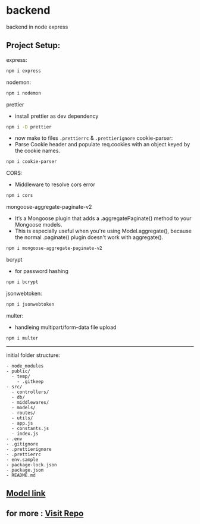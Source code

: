 # backend
backend in node express


## Project Setup:

express:
```bash
npm i express
```
nodemon: 
```bash
npm i nodemon
```
prettier
- install prettier as dev dependency
```bash
npm i -D prettier
```
- now make to files `.prettierrc` & `.prettierignore`
cookie-parser: 
- Parse Cookie header and populate req.cookies with an object keyed by the cookie names.
```bash
npm i cookie-parser
```
CORS: 
- Middleware to resolve cors error

```bash
npm i cors
```
mongoose-aggregate-paginate-v2
- It’s a Mongoose plugin that adds a .aggregatePaginate() method to your Mongoose models.
- This is especially useful when you're using Model.aggregate(), because the normal .paginate() plugin doesn't work with aggregate().
```bash
npm i mongoose-aggregate-paginate-v2
```
bcrypt
- for password hashing
```bash 
npm i bcrypt
```
jsonwebtoken:
```bash 
npm i jsonwebtoken
```
multer: 
- handleing multipart/form-data  file upload
```bash
npm i multer
```


---
initial folder structure:
```
- node_modules
- public/
  - temp/
    - .gitkeep
- src/
  - controllers/
  - db/
  - middlewares/
  - models/
  - routes/
  - utils/
  - app.js
  - constants.js
  - index.js
- .env
- .gitignore
- .prettierignore
- .prettierrc
- env.sample
- package-lock.json
- package.json
- README.md
```

## [Model link](https://app.eraser.io/workspace/rIcLf0VAL9Q4JxebA3Rl?origin=share)

## for more : [Visit Repo](https://github.com/hiteshchoudhary/chai-backend) 